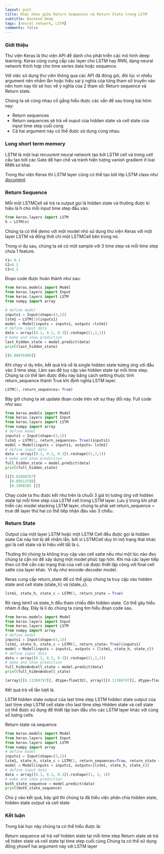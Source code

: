 ```yaml
---
layout: post
title: Khác nhau giữa Return Sequences và Return State trong LSTM
subtitle: Backend Deep
tags: [neural network, LSTM]
comments: false
---
```


### Giới thiệu


Thư viện Keras là thư viện API để dành cho phát triển các mô hình deep learning. Keras cũng cung cấp các layer cho LSTM hay RNN, dạng neural network thích hợp cho  time series data hoặc sequence.

Với việc sử dụng thư viên thông qua các API đã đóng gói, đôi lúc vì nhiều argument nên nhầm lẫn hoặc hiểu sai ý nghĩa của từng tham số truyền vào nên hom nay tôi sẽ học về ý nghĩa của 2 tham số: Return sequence và Return state.

Chúng ta sẽ cùng nhau cố gắng hiểu được các vấn đề sau trong bài hôm nay:

- Return sequences 
- Return sequences sẽ trả về ouput của hidden state và cell state của input time step cuối cùng
- Cả hai argument này có thể được sử dụng cùng nhau.


### Long short term memory

LSTM là một loại recuurent neural network tạo bởi LSTM cell và trong cell cấu tạo bới các Gate để hạn chế và tránh hiện tượng vanish gradient ở loai RNN sơ khai.

Trong thư viện Keras thì LSTM layer cũng có thể  tạo bởi lớp LSTM class như [document](https://keras.io/layers/recurrent/#lstm)

### Return Sequence

Mỗi một LSTMCell sẽ trả ra output gọi là hidden state và thường được kí hiệu là h cho mỗi input time step đầu vào.

```python
from keras.layers import LSTM
h = LSTM(x)
```

Chúng ta có thể demo với một model nhỏ sử dụng thư viện Keras với một layer LSTM và đồng thời chỉ một LSTMCell bên trong nó.

Trong ví dụ sau, chúng ta sẽ có một sample với 3 time step và mỗi time step chưa 1 feature.

```python
t1= 0.1
t2=0.2
t3=0.3
```

Đoạn code được hoàn thành như sau:

```python
from keras.models import Model
from keras.layers import Input
from keras.layers import LSTM
from numpy import array

# define model
inputs1 = Input(shape=(3,1))
lstm1 = LSTM(1)(inputs1)
model = Model(inputs = inputs1, outputs =lstm1)
# define input data
data = array([0.1, 0.2, 0.3]).reshape((1,3,1))
# make and show prediction
last_hidden_state = model.predict(data)
print(last_hidden_state)
```

```python
[[0.08076988]]
```

Khi chạy ví dụ trên, kết quả trả về là single hidden state tương ứng với đầu vào 3 time step. Làm sao để tuy cập vào hidden state tại mỗi time step. Chúng ta có thể làm được điều này bằng cách setting thuộc tính return_sequence thành True khi định nghĩa LSTM layer.

```python
LSTM(1, return_sequences= True)
```

Bây giờ chúng ta sẽ update đoạn code trên với sự thay đổi này. Full code như sau:

```python
from keras.models import Model
from keras.layers import Input
from keras.layers import LSTM
from numpy import array
# define model
inputs1 = Input(shape=(3,1))
lstm1 = LSTM(1, return_sequences= True)(inputs1)
model = Model(inputs = inputs1, outputs= lstm1)
# define input data
data = array([0.1, 0.2, 0.3]).reshape((1,3,1))
# make and show prediction
full_hidden_state = model.predict(data)
print(full_hidden_state)
```

```python
[[[0.02098767]
  [0.05613788]
  [0.1008185 ]]]
```

Chạy code ta thu được kết như trên là chuỗi 3 giá trị tương ứng với hidden state tại mỗi time step của LSTM cell trong LSTM layer. Lưu ý trong khi phát triển các model stacking LSTM layer, chúng ta phải set return_sequence = true để layer thứ hai có thể tiếp nhận đàu vào 3 chiều.

### Return State

Output của một layer LSTM hoặc một LSTM Cell đều được gọi là hidden state Cái này hơi bị dễ nhầm lẫn, bởi vì LSTMCell duy trì mộ trạng thái khác gọi là cell state và kí hiệu viết tắt là c.

Thường thì chúng ta không truy cập vào cell satte nếu như một lúc nào đso chúng ta cần nó để xây dựng một model phức tạp hơn. Khi mà các layer tiếp theo có thể cần các trạng thái của cell cái được thiết lập cộng với final cell satte của layer khác. Ví dụ như encode-decoder model.

Keras cung cấp return_state để có thể giúp chúng ta truy cập vào hidden state and cell state (state_h) và (state_c).

```python
lstm1, state_h, state_c = LSTM(1, return_state = True)
```

Rõ ràng lstm1 và state_h đều tham chiếu đến hidden state. Có thể gây hiểu nhàm ở đay. Đây là lí do chúng ta cùng tìm hiểu đoạn code sau.

```python
from keras.models import Model
from keras.layers import Input
from keras.layers import LSTM
from numpy import array
# define model
inputs1 = Input(shape=(3,1))
lstm1, state_h, state_c = LSTM(1, return_state= True)(inputs1)
model = Model(inputs = inputs1, outputs = [lstm1, state_h, state_c])
# define input data
data = array([0.1, 0.2, 0.3]).reshape((1,3,1))
# make and show prediction
full_hidenAndcell_state = model.predict(data)
print(full_hidenAndcell_state)
```

```python
[array([[0.11308797]], dtype=float32), array([[0.11308797]], dtype=float32), array([[0.21255058]], dtype=float32)]
```

Kết quả trả về lần lượt là.

LSTM hidden state output của last time step
LSTM hidden state output của last time step
LSTM cell state cho last time step
Hidden state và cell state có thể được sử dụng để thiết lập ban đầu cho các LSTM layer khác với cùng số lượng cells.

Return state và sequence

```python
from keras.models import Model
from keras.layers import Input
from keras.layers import LSTM
from numpy import array
# define model
inputs1 = Input(shape=(3,1))
lstm1, state_h, state_c = LSTM(1, return_sequences=True, return_state = True)(inputs1)
model = Model(inputs = inputs1, outputs=[lstm1, state_h, state_c])
# define input data
data = array([0.1, 0.2, 0.3]).reshape((1, 3, 1))
# make and show prediction
both_state_sequence = model.predict(data)
print(both_state_sequence)
```

Chú ý vào kết quả, bây giờ thì chúng ta đã hiểu việc phân chia hidden state, hidden state output và cell state

### Kết luận

Trong bài học này chúng ta có thể hiểu được là:

Return sequence sẽ trả vef hidden state tại mỗi time step
Return state sẽ trả về hiden state và cell state tại time step cuối cùng
Chúng ta có thể sử dụng đồng yhowif hai argument này với LSTM layer

